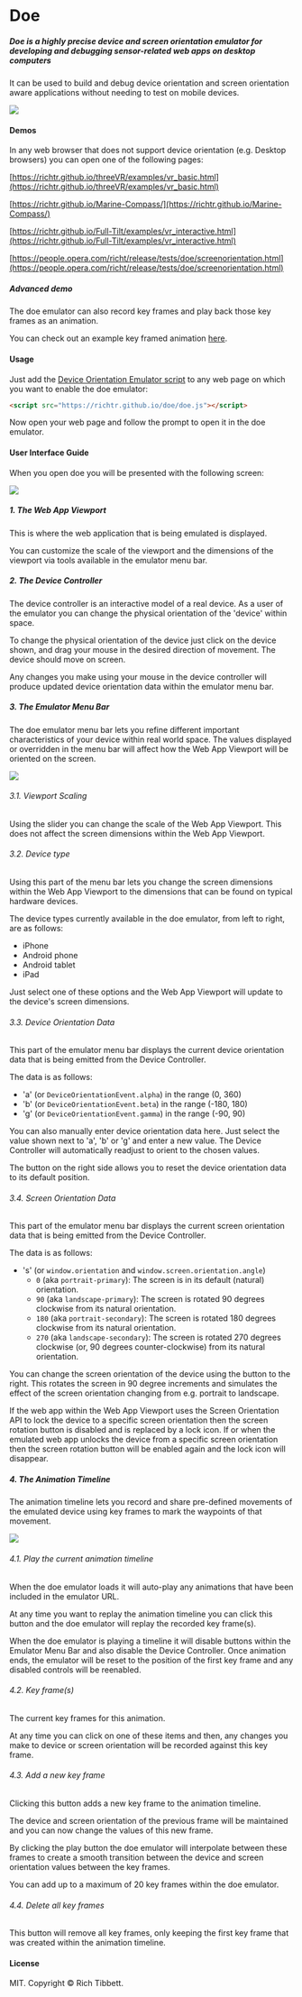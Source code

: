 # Doe

##### Doe is a highly precise device and screen orientation emulator for developing and debugging sensor-related web apps on desktop computers

It can be used to build and debug device orientation and screen orientation aware applications without needing to test on mobile devices.

<img src="https://raw.githubusercontent.com/richtr/doe/images/screenshot.png" style="max-width: 100%">

#### Demos

In any web browser that does not support device orientation (e.g. Desktop browsers) you can open one of the following pages:

[https://richtr.github.io/threeVR/examples/vr_basic.html](https://richtr.github.io/threeVR/examples/vr_basic.html)

[https://richtr.github.io/Marine-Compass/](https://richtr.github.io/Marine-Compass/)

[https://richtr.github.io/Full-Tilt/examples/vr_interactive.html](https://richtr.github.io/Full-Tilt/examples/vr_interactive.html)

[https://people.opera.com/richt/release/tests/doe/screenorientation.html](https://people.opera.com/richt/release/tests/doe/screenorientation.html)

##### Advanced demo

The doe emulator can also record key frames and play back those key frames as an animation.

You can check out an example key framed animation [here](https://richtr.github.io/doe/emulator/?url=https%3A%2F%2Frichtr.github.io%2FFull-Tilt%2Fexamples%2Fvr_test.html#W1sxLDEsMCwwLDkwLDAsMF0sWzEsMSwwLDkwLDkwLDAsMF0sWzEsMSwwLDE4MCw5MCwwLDBdLFsxLDEsMCwyNzAsOTAsMCwwXSxbMSwxLDAsMCw5MCwwLDBdLFsxLDEsMCw0NSw0NSwwLDBdLFsxLDEsMCwzMTUsNDUsMCwwXSxbMSwxLDAsMCw5MCwwLDBdLFsxLDEsMCwwLC0xODAsMCwwXSxbMSwxLDAsMCwtOTAsMCwwXSxbMSwxLDAsMjcwLDAsLTkwLDI3MF0sWzEsMSwwLDE4MCwwLC05MCwyNzBdLFsxLDEsMCwwLDAsLTkwLDI3MF0sWzEsMSwwLDI3MCwwLC05MCwyNzBdLFswLDEsMCwxODAsOTAsMCwxODBdLFsxLDEsMCwwLDkwLDAsMTgwXSxbMCwxLDAsMCw5MCwwLDBdXQ==).

#### Usage

Just add the [Device Orientation Emulator script](https://github.com/richtr/doe/blob/gh-pages/doe.js) to any web page on which you want to enable the doe emulator:

```html
<script src="https://richtr.github.io/doe/doe.js"></script>
```

Now open your web page and follow the prompt to open it in the doe emulator.

#### User Interface Guide

When you open doe you will be presented with the following screen:

<img src="https://raw.githubusercontent.com/richtr/doe/images/doe-annotated.png" style="max-width: 100%">

##### 1. The Web App Viewport

This is where the web application that is being emulated is displayed.

You can customize the scale of the viewport and the dimensions of the viewport via tools available in the emulator menu bar.

##### 2. The Device Controller

The device controller is an interactive model of a real device. As a user of the emulator you can change the physical orientation of the 'device' within space.

To change the physical orientation of the device just click on the device shown, and drag your mouse in the desired direction of movement. The device should move on screen.

Any changes you make using your mouse in the device controller will produce updated device orientation data within the emulator menu bar.

##### 3. The Emulator Menu Bar

The doe emulator menu bar lets you refine different important characteristics of your device within real world space. The values displayed or overridden in the menu bar will affect how the Web App Viewport will be oriented on the screen.

<img src="https://raw.githubusercontent.com/richtr/doe/images/menubar-annotated.png" style="max-width: 100%">

###### 3.1. Viewport Scaling

Using the slider you can change the scale of the Web App Viewport. This does not affect the screen dimensions within the Web App Viewport.

###### 3.2. Device type

Using this part of the menu bar lets you change the screen dimensions within the Web App Viewport to the dimensions that can be found on typical hardware devices.

The device types currently available in the doe emulator, from left to right, are as follows:

* iPhone
* Android phone
* Android tablet
* iPad

Just select one of these options and the Web App Viewport will update to the device's screen dimensions.

###### 3.3. Device Orientation Data

This part of the emulator menu bar displays the current device orientation data that is being emitted from the Device Controller.

The data is as follows:

* 'a' (or `DeviceOrientationEvent.alpha`) in the range (0, 360)
* 'b' (or `DeviceOrientationEvent.beta`) in the range (-180, 180)
* 'g' (or `DeviceOrientationEvent.gamma`) in the range (-90, 90)

You can also manually enter device orientation data here. Just select the value shown next to 'a', 'b' or 'g' and enter a new value. The Device Controller will automatically readjust to orient to the chosen values.

The button on the right side allows you to reset the device orientation data to its default position.

###### 3.4. Screen Orientation Data

This part of the emulator menu bar displays the current screen orientation data that is being emitted from the Device Controller.

The data is as follows:

* 's' (or `window.orientation` and `window.screen.orientation.angle`)
  * `0` (aka `portrait-primary`): The screen is in its default (natural) orientation.
  * `90` (aka `landscape-primary`): The screen is rotated 90 degrees clockwise from its natural orientation.
  * `180` (aka `portrait-secondary`): The screen is rotated 180 degrees clockwise from its natural orientation.
  * `270` (aka `landscape-secondary`): The screen is rotated 270 degrees clockwise (or, 90 degrees counter-clockwise) from its natural orientation.

You can change the screen orientation of the device using the button to the right. This rotates the screen in 90 degree increments and simulates the effect of the screen orientation changing from e.g. portrait to landscape.

If the web app within the Web App Viewport uses the Screen Orientation API to lock the device to a specific screen orientation then the screen rotation button is disabled and is replaced by a lock icon. If or when the emulated web app unlocks the device from a specific screen orientation then the screen rotation button will be enabled again and the lock icon will disappear.

##### 4. The Animation Timeline

The animation timeline lets you record and share pre-defined movements of the emulated device using key frames to mark the waypoints of that movement.

<img src="https://raw.githubusercontent.com/richtr/doe/images/timeline-annotated.png" style="max-width: 100%">

###### 4.1. Play the current animation timeline

When the doe emulator loads it will auto-play any animations that have been included in the emulator URL.

At any time you want to replay the animation timeline you can click this button and the doe emulator will replay the recorded key frame(s).

When the doe emulator is playing a timeline it will disable buttons within the Emulator Menu Bar and also disable the Device Controller. Once animation ends, the emulator will be reset to the position of the first key frame and any disabled controls will be reenabled.

###### 4.2. Key frame(s)

The current key frames for this animation.

At any time you can click on one of these items and then, any changes you make to device or screen orientation will be recorded against this key frame.

###### 4.3. Add a new key frame

Clicking this button adds a new key frame to the animation timeline.

The device and screen orientation of the previous frame will be maintained and you can now change the values of this new frame.

By clicking the play button the doe emulator will interpolate between these frames to create a smooth transition between the device and screen orientation values between the key frames.

You can add up to a maximum of 20 key frames within the doe emulator.

###### 4.4. Delete all key frames

This button will remove all key frames, only keeping the first key frame that was created within the animation timeline.

#### License

MIT. Copyright &copy; Rich Tibbett.
